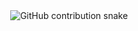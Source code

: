 <div align="center">
  <picture>
    <source media="(prefers-color-scheme: dark)" srcset="https://raw.githubusercontent.com/404Foundxxx/TU_REPO/output/github-snake-dark.svg">
    <source media="(prefers-color-scheme: light)" srcset="https://raw.githubusercontent.com/404Foundxxx/TU_REPO/output/github-snake.svg">
    <img alt="GitHub contribution snake" src="https://raw.githubusercontent.com/404Foundxxx/TU_REPO/output/github-snake.svg">
  </picture>
</div>
